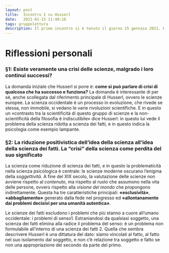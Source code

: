 ```yaml
---
layout: post
title:  Incontro I su Husserl
date:   2021-01-15 11:40:16
tags: gruppolettura
description: Il primo incontro si è tenuto il giorno 15 gennaio 2021. È stata letta la PRIMA PARTE de La crisi delle scienze europee e la fenomenologia trascendentale, capito- li dall’ §1 al §7, pag. da 41 a 54
---
```


# Riflessioni personali

### §1: Esiste veramente una crisi delle scienze, malgrado i loro continui successi?
La domanda iniziale che Husserl si pone è: __come si può parlare di crisi di qualcosa che ha successo e funziona?__ La domanda è interessante di per sé, anche scollegata dal riferimento principale di Husserl, ovvero le scienze europee. La scienza occidentale è un processo in evoluzione, che rivede se stessa, non immobile, si vedano le varie rivoluzioni scientifiche. E in questo un «contrasto tra la scientificità di questo gruppo di scienze e la non- scientificità della filosofia è indiscutibile» dice Husserl: in questo lui vede il problema della scienza ridotta a scienza dei fatti, e in questo indica la psicologia come esempio lampante.

### §2: La riduzione positivistica dell’idea della scienza all’idea della scienza dei fatti. La “crisi” della scienza come perdita del suo significato

La scienza come riduzione di scienza dei fatti, e in questo la problematicità nella scienza psicologica è centrale: le scienze moderne oscurano l’enigma della _soggettività_. A fine del XIX secolo, la valutazione delle scienze non avviene rispetto al _contenuto_, ma rispetto al ruolo che assumono nella vita delle persone, ovvero rispetto alla _visione del mondo_ che propongono indirettamente. Questa ha tre caratteristiche principali: __«esclusività»__, __«abbagliamento»__ generato dalla fede nel progresso ed __«allontanamento dai problemi decisivi per una umanità autentica»__.

Le scienze dei fatti escludono i problemi che più stanno a cuore all’umano occidentale: i problemi di senso1. Estraniandosi da qualsiasi soggetto, una scienza dei fatti elimina alla radice il problema del senso: è un problema non formulabile all’interno di una scienza dei fatti 2. Quella che sembra descrivere Husserl è una dittatura del dato: siamo vincolati al fatto, al fatto nel suo isolamento dal soggetto, e non c’è relazione tra soggetto e fatto se non una appropriazione del secondo da parte del primo.
